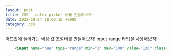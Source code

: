 ```yaml
---
layout: post
title: CSS - color picker 바를 만들어보자!
date: 2022-10-24 18:00:10 +0900
category: css
---
```


어드민에 들어가는 색상 값 조절바를 만들어보자! 
input range 타입을 사용해보자!

```html
	<input name="hue" type="range" min="1" max="300" value="130" class="slider hue" />
```